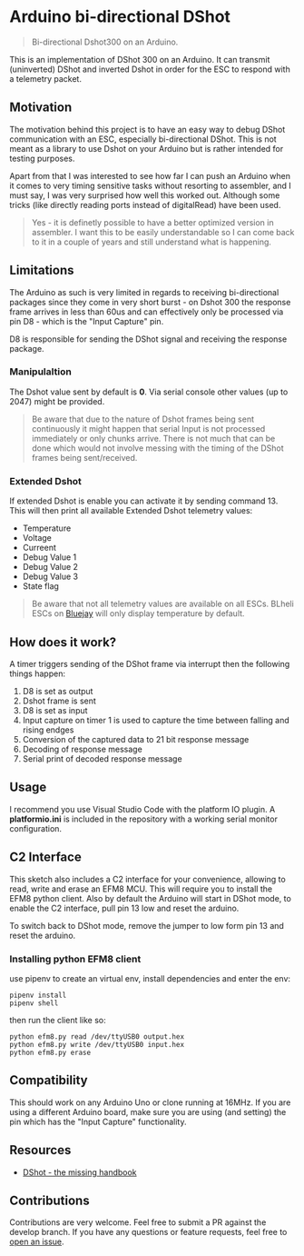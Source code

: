 # Arduino bi-directional DShot
> Bi-directional Dshot300 on an Arduino.

This is an implementation of DShot 300 on an Arduino. It can transmit (uninverted) DShot and inverted Dshot in order for the ESC to respond with a telemetry packet.

## Motivation
The motivation behind this project is to have an easy way to debug DShot communication with an ESC, especially bi-directional DShot. This is not meant as a library to use Dshot on your Arduino but is rather intended for testing purposes.

Apart from that I was interested to see how far I can push an Arduino when it comes to very timing sensitive tasks without resorting to assembler, and I must say, I was very surprised how well this worked out. Although some tricks (like directly reading ports instead of digitalRead) have been used.

> Yes - it is definetly possible to have a better optimized version in assembler. I want this to be easily understandable so I can come back to it in a couple of years and still understand what is happening.

## Limitations
The Arduino as such is very limited in regards to receiving bi-directional packages since they come in very short burst - on Dshot 300 the response frame arrives in less than 60us and can effectively only be processed via pin D8 - which is the "Input Capture" pin.

D8 is responsible for sending the DShot signal and receiving the response package.

### Manipulaltion
The Dshot value sent by default is **0**. Via serial console other values (up to 2047) might be provided.

> Be aware that due to the nature of Dshot frames being sent continuously it might happen that serial Input is not processed immediately or only chunks arrive. There is not much that can be done which would not involve messing with the timing of the DShot frames being sent/received.

### Extended Dshot
If extended Dshot is enable you can activate it by sending command 13. This will then print all available Extended Dshot telemetry values:

* Temperature
* Voltage
* Curreent
* Debug Value 1
* Debug Value 2
* Debug Value 3
* State flag

> Be aware that not all telemetry values are available on all ESCs. BLheli ESCs on [Bluejay](https://github.com/bird-sanctuary/bluejay) will only display temperature by default.

## How does it work?
A timer triggers sending of the DShot frame via interrupt then the following things happen:

1. D8 is set as output
2. Dshot frame is sent
3. D8 is set as input
4. Input capture on timer 1 is used to capture the time between falling and rising endges
5. Conversion of the captured data to 21 bit response message
6. Decoding of response message
7. Serial print of decoded response message

## Usage
I recommend you use Visual Studio Code with the platform IO plugin. A **platformio.ini** is included in the repository with a working serial monitor configuration.

## C2 Interface
This sketch also includes a C2 interface for your convenience, allowing to read, write and erase an EFM8 MCU. This will require you to install the EFM8 python client. Also by default the Arduino will start in DShot mode, to enable the C2 interface, pull pin 13 low and reset the arduino.

To switch back to DShot mode, remove the jumper to low form pin 13 and reset the arduino.

### Installing python EFM8 client
use pipenv to create an virtual env, install dependencies and enter the env:
```
pipenv install
pipenv shell
```

then run the client like so:

```
python efm8.py read /dev/ttyUSB0 output.hex
python efm8.py write /dev/ttyUSB0 input.hex
python efm8.py erase
```

## Compatibility
This should work on any Arduino Uno or clone running at 16MHz. If you are using a different Arduino board, make sure you are using (and setting) the pin which has the "Input Capture" functionality.

## Resources
* [DShot - the missing handbook](https://brushlesswhoop.com/dshot-and-bidirectional-dshot/)

## Contributions
Contributions are very welcome. Feel free to submit a PR against the develop branch. If you have any questions or feature requests, feel free to [open an issue](https://github.com/bird-sanctuary/arduino-bi-directional-dshot/issues).
